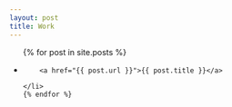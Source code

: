 ```yaml
---
layout: post
title: Work
---
```



<ul class="posts">
	{% for post in site.posts %}
	<li>

		<a href="{{ post.url }}">{{ post.title }}</a>

	</li>
	{% endfor %}
</ul>
